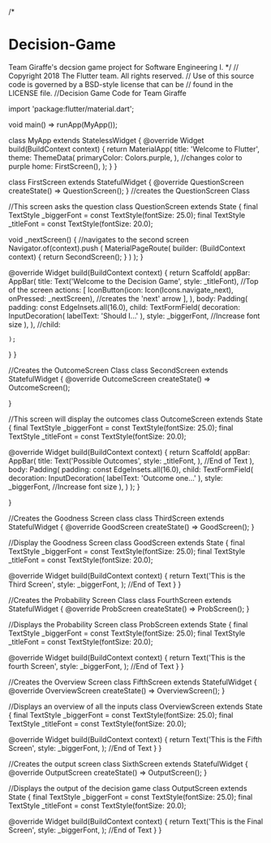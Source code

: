/*
# Decision-Game
Team Giraffe's decsion game project for Software Engineering I.
*/
// Copyright 2018 The Flutter team. All rights reserved.
// Use of this source code is governed by a BSD-style license that can be
// found in the LICENSE file.
//Decision Game Code for Team Giraffe

import 'package:flutter/material.dart';

void main() => runApp(MyApp());

class MyApp extends StatelessWidget {
    @override
  Widget build(BuildContext context) {
    return MaterialApp(
      title: 'Welcome to Flutter',
      theme: ThemeData(
        primaryColor: Colors.purple,
      ), //changes color to purple
      home: FirstScreen(),
      );
  }
}

class FirstScreen extends StatefulWidget {
  @override
  QuestionScreen createState() => QuestionScreen();
} //creates the QuestionScreen Class

//This screen asks the question
class QuestionScreen extends State<FirstScreen> {
  final TextStyle _biggerFont = const TextStyle(fontSize: 25.0);
  final TextStyle _titleFont = const TextStyle(fontSize: 20.0);

  void _nextScreen() {                           //navigates to the second screen
    Navigator.of(context).push (
      MaterialPageRoute<void>(
        builder: (BuildContext context) {
          return SecondScreen();
        }
      )
    );
  }

  @override
  Widget build(BuildContext context) {
    return Scaffold(
      appBar: AppBar(
        title: Text('Welcome to the Decision Game',
        style: _titleFont), //Top of the screen
        actions: <Widget>[
          IconButton(icon: Icon(Icons.navigate_next), onPressed: _nextScreen), //creates the 'next' arrow
        ],
      ),
      body: Padding(
        padding: const EdgeInsets.all(16.0),
        child: TextFormField(
          decoration: InputDecoration(
              labelText: 'Should I...'
          ),
          style: _biggerFont, //Increase font size
        ),
      ),
      //child:

    );

  }
}

//Creates the OutcomeScreen Class
class SecondScreen extends StatefulWidget {
  @override
  OutcomeScreen createState() => OutcomeScreen();

}

//This screen will display the outcomes
class OutcomeScreen extends State<SecondScreen> {
  final TextStyle _biggerFont = const TextStyle(fontSize: 25.0);
  final TextStyle _titleFont = const TextStyle(fontSize: 20.0);

  @override
  Widget build(BuildContext context) {
    return Scaffold(
      appBar: AppBar(
        title: Text('Possible Outcomes',
          style: _titleFont,
        ), //End of Text
      ),
        body: Padding(
          padding: const EdgeInsets.all(16.0),
            child: TextFormField(
              decoration: InputDecoration(
                labelText: 'Outcome one...'
                  ),
                style: _biggerFont, //Increase font size
              ),
        )
    );
  }

}

//Creates the Goodness Screen class
class ThirdScreen extends StatefulWidget {
  @override
  GoodScreen createState() => GoodScreen();
}

//Display the Goodness Screen
class GoodScreen extends State<ThirdScreen> {
  final TextStyle _biggerFont = const TextStyle(fontSize: 25.0);
  final TextStyle _titleFont = const TextStyle(fontSize: 20.0);

  @override
  Widget build(BuildContext context) {
    return Text('This is the Third Screen',
      style: _biggerFont,
    ); //End of Text
  }
}

//Creates the Probability Screen Class
class FourthScreen extends StatefulWidget {
  @override
  ProbScreen createState() => ProbScreen();
}

//Displays the Probability Screen
class ProbScreen extends State<FourthScreen> {
  final TextStyle _biggerFont = const TextStyle(fontSize: 25.0);
  final TextStyle _titleFont = const TextStyle(fontSize: 20.0);

  @override
  Widget build(BuildContext context) {
    return Text('This is the fourth Screen',
      style: _biggerFont,
    ); //End of Text
  }
}

//Creates the Overview Screen
class FifthScreen extends StatefulWidget {
  @override
  OverviewScreen createState() => OverviewScreen();
}

//Displays an overview of all the inputs
class OverviewScreen extends State<FifthScreen> {
  final TextStyle _biggerFont = const TextStyle(fontSize: 25.0);
  final TextStyle _titleFont = const TextStyle(fontSize: 20.0);

  @override
  Widget build(BuildContext context) {
    return Text('This is the Fifth Screen',
      style: _biggerFont,
    ); //End of Text
  }
}

//Creates the output screen
class SixthScreen extends StatefulWidget {
  @override
  OutputScreen createState() => OutputScreen();
}

//Displays the output of the decision game
class OutputScreen extends State<SixthScreen> {
  final TextStyle _biggerFont = const TextStyle(fontSize: 25.0);
  final TextStyle _titleFont = const TextStyle(fontSize: 20.0);

  @override
  Widget build(BuildContext context) {
    return Text('This is the Final Screen',
      style: _biggerFont,
    ); //End of Text
  }
}